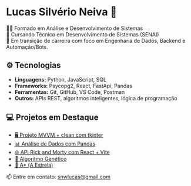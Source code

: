 # Lucas Silvério Neiva 👋

🧑‍🎓 Formado em Análise e Desenvolvimento de Sistemas  
📖 Cursando Técnico em Desenvolvimento de Sistemas (SENAI)  
🎯 Em transição de carreira com foco em Engenharia de Dados, Backend e Automação/Bots.

## ⚙️ Tecnologias
- **Linguagens:** Python, JavaScript, SQL
- **Frameworks:** Psycopg2, React, FastApi, Pandas
- **Ferramentas:** Git, GitHub, VS Code, Postman
- **Outros:** APIs REST, algoritmos inteligentes, lógica de programação

## 💻 Projetos em Destaque
- [🖥️ Projeto MVVM + clean com tkinter](https://github.com/Lucas-Silverio/projeto-tkinter)
- [📊 Análise de Dados com Pandas](https://github.com/Lucas-Silverio/projeto-pandas-coleta)
- [🌐 API Rick and Morty com React + Vite](https://github.com/Lucas-Silverio/projeto-api-react-vite)
- [🧠 Algoritmo Genético](https://github.com/Lucas-Silverio/AlgoritmoGenetico)
- [🧭 A* (A Estrela)](https://github.com/Lucas-Silverio/AEstrela)

📫 Entre em contato: snwlucas@gmail.com
